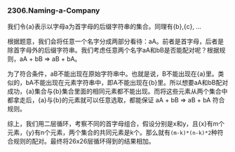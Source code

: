 ### 2306.Naming-a-Company

我们令{a}表示以字母a为首字母的后缀字符串的集合。同理有{b},{c}, ... 

根据题意，我们会将任意一个名字分成两部分看待：aA。前者是首字母，后者是除首字母外的后缀字符串。我们考虑任意两个名字aA和bB是否能配对呢？根据规则，aA + bB => aB + bA。

为了符合条件，aB不能出现在原始字符串中。也就是说，B不能出现在{a}里。类似的，bA不能出现在元素字符串中，即A不能出现在{b}里。所以想要aA和bB配对成功，{a}集合与{b}集合里面的相同元素都不能出现。而将这些元素从两个集合中都拿走后，{a}与{b}的元素就可以任意选取，都能保证 aA + bB => aB + bA 符合规则。

综上，我们用二层循环，考察不同的首字母组合，假设分别是x和y，且{x}有m个元素，{y}有n个元素，两个集合的共同元素是k个。那么就有```(m-k)*(n-k)*2```种符合规则的配对。最终将26x26层循环得到的结果相加。
